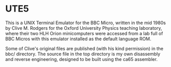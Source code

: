 # UTE5

This is a UNIX Terminal Emulator for the BBC Micro, written in the mid
1980s by Clive M. Rodgers for the Oxford University Physics teaching
laboratory, where their two HLH Orion minicomputers were accessed from a
lab full of BBC Micros with this emulator installed as the default
language ROM.

Some of Clive's original files are published (with his kind permission)
in the bbc/ directory.   The source file in the top directory is my own
disassembly and reverse engineering, designed to be built using the ca65
assembler.
